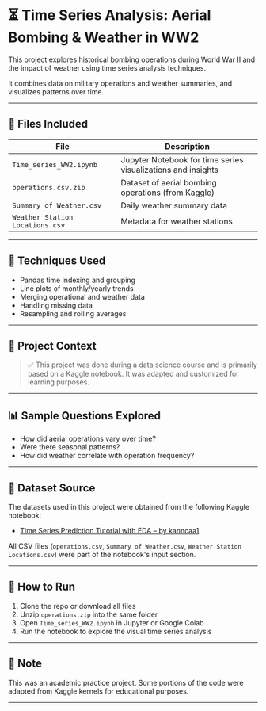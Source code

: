 # ⏳ Time Series Analysis: Aerial Bombing & Weather in WW2

This project explores historical bombing operations during World War II and the impact of weather using time series analysis techniques.

It combines data on military operations and weather summaries, and visualizes patterns over time.

---

## 📁 Files Included

| File | Description |
|------|-------------|
| `Time_series_WW2.ipynb` | Jupyter Notebook for time series visualizations and insights |
| `operations.csv.zip` | Dataset of aerial bombing operations (from Kaggle) |
| `Summary of Weather.csv` | Daily weather summary data |
| `Weather Station Locations.csv` | Metadata for weather stations |

---

## 🔧 Techniques Used

- Pandas time indexing and grouping
- Line plots of monthly/yearly trends
- Merging operational and weather data
- Handling missing data
- Resampling and rolling averages

---

## 📌 Project Context

> ✅ This project was done during a data science course and is primarily based on a Kaggle notebook. It was adapted and customized for learning purposes.

---

## 📊 Sample Questions Explored

- How did aerial operations vary over time?
- Were there seasonal patterns?
- How did weather correlate with operation frequency?


---

## 📁 Dataset Source

The datasets used in this project were obtained from the following Kaggle notebook:

- [Time Series Prediction Tutorial with EDA – by kanncaa1](https://www.kaggle.com/code/kanncaa1/time-series-prediction-tutorial-with-eda/input)

All CSV files (`operations.csv`, `Summary of Weather.csv`, `Weather Station Locations.csv`) were part of the notebook's input section.


---

## 🚀 How to Run

1. Clone the repo or download all files
2. Unzip `operations.zip` into the same folder
3. Open `Time_series_WW2.ipynb` in Jupyter or Google Colab
4. Run the notebook to explore the visual time series analysis


---

## 🧠 Note

This was an academic practice project. Some portions of the code were adapted from Kaggle kernels for educational purposes.

---
